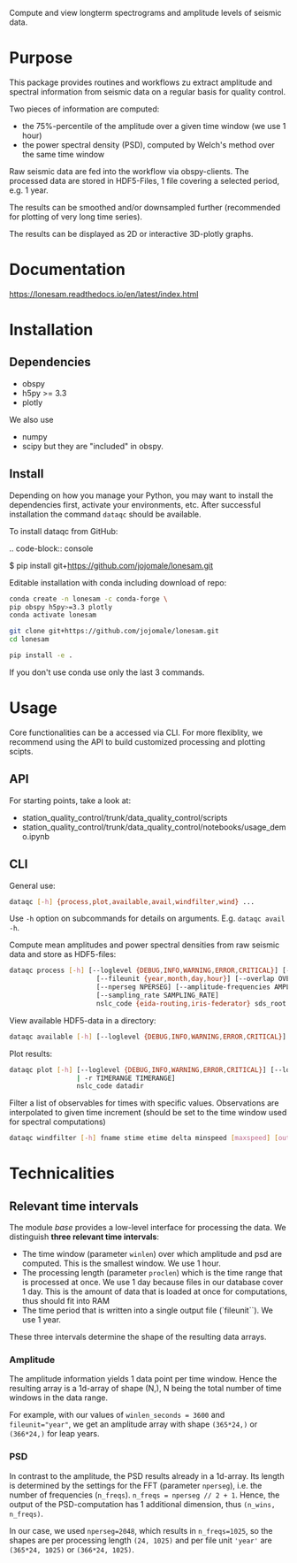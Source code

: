 Compute and view longterm spectrograms and amplitude levels of seismic data.

Purpose
===============
This package provides routines and workflows zu extract
amplitude and spectral information from seismic data
on a regular basis for quality control.

Two pieces of information are computed:
- the 75%-percentile of the amplitude over a given time window 
  (we use 1 hour)
- the power spectral density (PSD), computed by Welch's method
  over the same time window

Raw seismic data are fed into the workflow via obspy-clients.
The processed data are stored in HDF5-Files, 1 file covering
a selected period, e.g. 1 year.

The results can be smoothed and/or downsampled further (recommended for plotting of very long time series).

The results can be displayed as 2D or interactive 3D-plotly graphs.


Documentation
====================
https://lonesam.readthedocs.io/en/latest/index.html



Installation
=====================
Dependencies
-------------
- obspy
- h5py >= 3.3
- plotly

We also use 
- numpy
- scipy
but they are "included" in obspy.


Install
--------
Depending on how you manage your Python, 
you may want to install the 
dependencies first, 
activate your environments, etc.
After successful installation the command `dataqc` should be available.

To install dataqc from GitHub:

.. code-block:: console 

  $ pip install git+https://github.com/jojomale/lonesam.git


Editable installation with 
conda including download of repo:

  ```bash
  conda create -n lonesam -c conda-forge \
  pip obspy h5py>=3.3 plotly
  conda activate lonesam

  git clone git+https://github.com/jojomale/lonesam.git
  cd lonesam

  pip install -e . 
  ```
If you don't use conda use only the last 3 commands.



Usage
============
Core functionalities can be a accessed via CLI.
For more flexiblity, we recommend using the
API to build customized processing and plotting
scipts. 


API
--------
For starting points, take a look at:
- station_quality_control/trunk/data_quality_control/scripts
- station_quality_control/trunk/data_quality_control/notebooks/usage_demo.ipynb


CLI
-----------
General use:

  ```bash
  dataqc [-h] {process,plot,available,avail,windfilter,wind} ...
  ```

Use `-h` option on subcommands for details on arguments. E.g.
`dataqc avail -h`.


Compute mean amplitudes and power spectral
densities from raw seismic data and store as 
HDF5-files:

  ```bash
  dataqc process [-h] [--loglevel {DEBUG,INFO,WARNING,ERROR,CRITICAL}] [--logfile LOGFILE] [--append_logfile] [-o OUTDIR]
                        [--fileunit {year,month,day,hour}] [--overlap OVERLAP] [--proclen PROCLEN] [--winlen-in-s WINLEN_IN_S]
                        [--nperseg NPERSEG] [--amplitude-frequencies AMPLITUDE_FREQUENCIES AMPLITUDE_FREQUENCIES]
                        [--sampling_rate SAMPLING_RATE]
                        nslc_code {eida-routing,iris-federator} sds_root starttime endtime
  ```

View available HDF5-data in a directory:
  ```bash
  dataqc available [-h] [--loglevel {DEBUG,INFO,WARNING,ERROR,CRITICAL}] [--logfile LOGFILE] [--append_logfile] [--fileunit FILEUNIT] nslc_code datadir
  ```

Plot results:
  ```bash
  dataqc plot [-h] [--loglevel {DEBUG,INFO,WARNING,ERROR,CRITICAL}] [--logfile LOGFILE] [--append_logfile] [--fileunit {year,month,day,hour}] [-o FIGDIR] [-s] [-l [TIMELIST]
                   | -r TIMERANGE TIMERANGE]
                   nslc_code datadir
  ```

Filter a list of observables for times with specific values.
Observations are interpolated to given time increment (should
be set to the time window used for spectral computations)
```bash
dataqc windfilter [-h] fname stime etime delta minspeed [maxspeed] [out]
```


Technicalities
=====================
Relevant time intervals
--------------------------
The module *base* provides a low-level interface for processing
the data.
We distinguish **three relevant time intervals**:
- The time window (parameter ``winlen``) over which amplitude 
  and psd are computed. This is the smallest window. We use 1 hour.
- The processing length (parameter ``proclen``) which is the
  time range that is processed at once. We use 1 day because files
  in our database cover 1 day. This is the amount of data
  that is loaded at once for computations, thus should fit into RAM
- The time period that is written into a single output file
  (`fileunit``). We use 1 year.

These three intervals determine the shape of the resulting
data arrays.

### Amplitude
The amplitude information yields 1 data point per time window.
Hence the resulting array is a 1d-array of shape (N,), N being
the total number of time windows in the data range.

For example, with our values of ``winlen_seconds = 3600`` and 
``fileunit="year"``, we
get an amplitude array with shape ``(365*24,)`` or ``(366*24,)``
for leap years.

### PSD
In contrast to the amplitude, the PSD results already in a 1d-array.
Its length is determined by the settings for the FFT 
(parameter ``nperseg``), i.e. the number of frequencies (``n_freqs``).
``n_freqs = nperseg // 2 + 1``.
Hence, the output of the PSD-computation has 1 additional dimension, 
thus ``(n_wins, n_freqs)``.

In our case, we used ``nperseg=2048``, which results in 
``n_freqs=1025``, so the shapes are per processing length 
``(24, 1025)`` and per file unit ``'year'`` are ``(365*24, 1025)`` or 
``(366*24, 1025)``.


